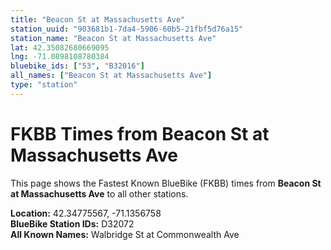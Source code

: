 ```yaml
---
title: "Beacon St at Massachusetts Ave"
station_uuid: "903681b1-7da4-5906-60b5-21fbf5d76a15"
station_name: "Beacon St at Massachusetts Ave"
lat: 42.35082680669095
lng: -71.0898108780384
bluebike_ids: ["53", "B32016"]
all_names: ["Beacon St at Massachusetts Ave"]
type: "station"
---
```


# FKBB Times from Beacon St at Massachusetts Ave

This page shows the Fastest Known BlueBike (FKBB) times from **Beacon St at Massachusetts Ave** to all other stations.

**Location:** 42.34775567, -71.1356758  
**BlueBike Station IDs:** D32072  
**All Known Names:** Walbridge St at Commonwealth Ave

